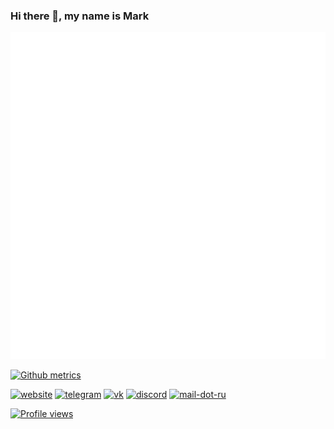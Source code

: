 ### Hi there 👋, my name is Mark

[![Metrics](/github-metrics.svg)](https://github.com/NeonGC)

[![Github metrics](https://github-readme-streak-stats.herokuapp.com/?user=neongc&theme=calm)](https://github.com/NeonGC)

[<img src='https://cdn.jsdelivr.net/npm/simple-icons@3.0.1/icons/icloud.svg' alt='website' height='40'>](https://neongc.ru)
[<img src='https://cdn.jsdelivr.net/npm/simple-icons@3.0.1/icons/telegram.svg' alt='telegram' height='40'>](https://t.me/mneon512)
[<img src='https://cdn.jsdelivr.net/npm/simple-icons@3.0.1/icons/vk.svg' alt='vk' height='40'>](https://vk.me/mneon512)
[<img src='https://cdn.jsdelivr.net/npm/simple-icons@3.0.1/icons/discord.svg' alt='discord' height='40'>](https://discord.com/users/225260051521077250)
[<img src='https://cdn.jsdelivr.net/npm/simple-icons@3.0.1/icons/mail-dot-ru.svg' alt='mail-dot-ru' height='40'>](mailto:admin@neongc.ru)
<!-- [<img src='https://cdn.jsdelivr.net/npm/simple-icons@3.0.1/icons/instagram.svg' alt='instagram' height='40'>](https://www.instagram.com/msaneon/) -->

[![Profile views](https://gpvc.arturio.dev/neongc)](https://github.com/NeonGC)

